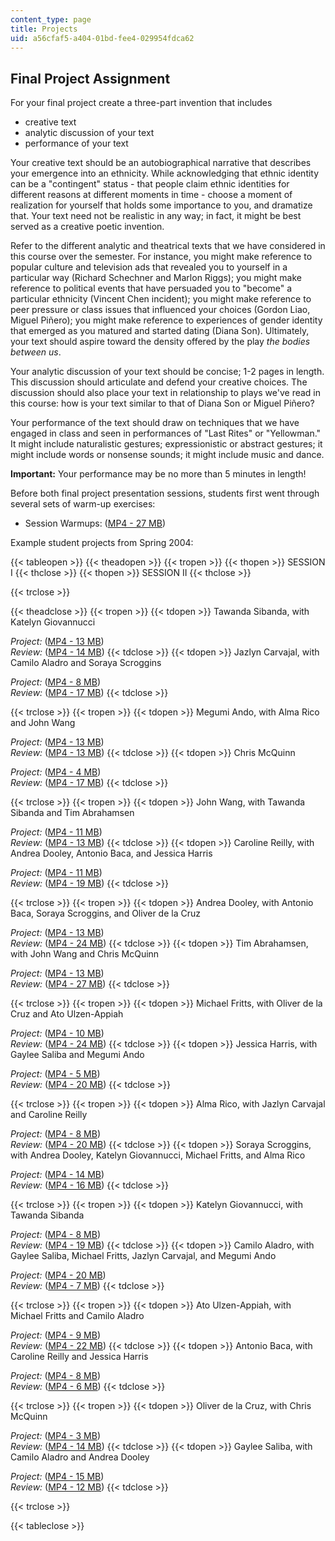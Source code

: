 ```yaml
---
content_type: page
title: Projects
uid: a56cfaf5-a404-01bd-fee4-029954fdca62
---
```


Final Project Assignment
------------------------

For your final project create a three-part invention that includes

*   creative text
*   analytic discussion of your text
*   performance of your text

Your creative text should be an autobiographical narrative that describes your emergence into an ethnicity. While acknowledging that ethnic identity can be a "contingent" status - that people claim ethnic identities for different reasons at different moments in time - choose a moment of realization for yourself that holds some importance to you, and dramatize that. Your text need not be realistic in any way; in fact, it might be best served as a creative poetic invention.

Refer to the different analytic and theatrical texts that we have considered in this course over the semester. For instance, you might make reference to popular culture and television ads that revealed you to yourself in a particular way (Richard Schechner and Marlon Riggs); you might make reference to political events that have persuaded you to "become" a particular ethnicity (Vincent Chen incident); you might make reference to peer pressure or class issues that influenced your choices (Gordon Liao, Miguel Piñero); you might make reference to experiences of gender identity that emerged as you matured and started dating (Diana Son). Ultimately, your text should aspire toward the density offered by the play _the bodies between us_.

Your analytic discussion of your text should be concise; 1-2 pages in length. This discussion should articulate and defend your creative choices. The discussion should also place your text in relationship to plays we've read in this course: how is your text similar to that of Diana Son or Miguel Piñero?

Your performance of the text should draw on techniques that we have engaged in class and seen in performances of "Last Rites" or "Yellowman." It might include naturalistic gestures; expressionistic or abstract gestures; it might include words or nonsense sounds; it might include music and dance.

**Important:** Your performance may be no more than 5 minutes in length!

Before both final project presentation sessions, students first went through several sets of warm-up exercises:

*   Session Warmups: ([MP4 - 27 MB](http://www.archive.org/download/MIT21M.621S04/ocw-21M.621-warmup-11may2004-220k.mp4))

Example student projects from Spring 2004:

{{< tableopen >}}
{{< theadopen >}}
{{< tropen >}}
{{< thopen >}}
SESSION I
{{< thclose >}}
{{< thopen >}}
SESSION II
{{< thclose >}}

{{< trclose >}}

{{< theadclose >}}
{{< tropen >}}
{{< tdopen >}}
Tawanda Sibanda, with Katelyn Giovannucci  
  
_Project:_ ([MP4 - 13 MB](http://www.archive.org/download/MIT21M.621S04/ocw-21M.621-I-perform-11may2004-220k.mp4))  
_Review:_ ([MP4 - 14 MB](http://www.archive.org/download/MIT21M.621S04/ocw-21M.621-I-critique-11may2004-220k.mp4))
{{< tdclose >}}
{{< tdopen >}}
Jazlyn Carvajal, with Camilo Aladro and Soraya Scroggins  
  
_Project:_ ([MP4 - 8 MB](http://www.archive.org/download/MIT21M.621S04/ocw-21M.621-X-perform-13may2004-220k.mp4))  
_Review:_ ([MP4 - 17 MB](http://www.archive.org/download/MIT21M.621S04/ocw-21M.621-X-critique-13may2004-220k.mp4))
{{< tdclose >}}

{{< trclose >}}
{{< tropen >}}
{{< tdopen >}}
Megumi Ando, with Alma Rico and John Wang  
  
_Project:_ ([MP4 - 13 MB](http://www.archive.org/download/MIT21M.621S04/ocw-21M.621-II-perform-11may2004-220k.mp4))  
_Review:_ ([MP4 - 13 MB](http://www.archive.org/download/MIT21M.621S04/ocw-21M.621-II-critique-11may2004-220k.mp4))
{{< tdclose >}}
{{< tdopen >}}
Chris McQuinn  
  
_Project:_ ([MP4 - 4 MB](http://www.archive.org/download/MIT21M.621S04/ocw-21M.621-XI-perform-13may2004-220k.mp4))  
_Review:_ ([MP4 - 17 MB](http://www.archive.org/download/MIT21M.621S04/ocw-21M.621-XI-critique-13may2004-220k.mp4))
{{< tdclose >}}

{{< trclose >}}
{{< tropen >}}
{{< tdopen >}}
John Wang, with Tawanda Sibanda and Tim Abrahamsen  
  
_Project:_ ([MP4 - 11 MB](http://www.archive.org/download/MIT21M.621S04/ocw-21M.621-III-perform-11may2004-220k.mp4))  
_Review:_ ([MP4 - 13 MB](http://www.archive.org/download/MIT21M.621S04/ocw-21M.621-III-critique-11may2004-220k.mp4))
{{< tdclose >}}
{{< tdopen >}}
Caroline Reilly, with Andrea Dooley, Antonio Baca, and Jessica Harris  
  
_Project:_ ([MP4 - 11 MB](http://www.archive.org/download/MIT21M.621S04/ocw-21M.621-XII-perform-13may2004-220k.mp4))  
_Review:_ ([MP4 - 19 MB](http://www.archive.org/download/MIT21M.621S04/ocw-21M.621-XII-critique-13may2004-220k.mp4))
{{< tdclose >}}

{{< trclose >}}
{{< tropen >}}
{{< tdopen >}}
Andrea Dooley, with Antonio Baca, Soraya Scroggins, and Oliver de la Cruz  
  
_Project:_ ([MP4 - 13 MB](http://www.archive.org/download/MIT21M.621S04/ocw-21M.621-IV-perform-11may2004-220k.mp4))  
_Review:_ ([MP4 - 24 MB](http://www.archive.org/download/MIT21M.621S04/ocw-21M.621-IV-critique-11may2004-220k.mp4))
{{< tdclose >}}
{{< tdopen >}}
Tim Abrahamsen, with John Wang and Chris McQuinn  
  
_Project:_ ([MP4 - 13 MB](http://www.archive.org/download/MIT21M.621S04/ocw-21M.621-XIII-perform-13may2004-220k.mp4))  
_Review:_ ([MP4 - 27 MB](http://www.archive.org/download/MIT21M.621S04/ocw-21M.621-XIII-critique-13may2004-220k.mp4))
{{< tdclose >}}

{{< trclose >}}
{{< tropen >}}
{{< tdopen >}}
Michael Fritts, with Oliver de la Cruz and Ato Ulzen-Appiah  
  
_Project:_ ([MP4 - 10 MB](http://www.archive.org/download/MIT21M.621S04/ocw-21M.621-V-perform-11may2004-220k.mp4))  
_Review:_ ([MP4 - 24 MB](http://www.archive.org/download/MIT21M.621S04/ocw-21M.621-V-critique-11may2004-220k.mp4))
{{< tdclose >}}
{{< tdopen >}}
Jessica Harris, with Gaylee Saliba and Megumi Ando  
  
_Project:_ ([MP4 - 5 MB](http://www.archive.org/download/MIT21M.621S04/ocw-21M.621-XIV-perform-13may2004-220k.mp4))  
_Review:_ ([MP4 - 20 MB](http://www.archive.org/download/MIT21M.621S04/ocw-21M.621-XIV-critique-13may2004-220k.mp4))
{{< tdclose >}}

{{< trclose >}}
{{< tropen >}}
{{< tdopen >}}
Alma Rico, with Jazlyn Carvajal and Caroline Reilly  
  
_Project:_ ([MP4 - 8 MB](http://www.archive.org/download/MIT21M.621S04/ocw-21M.621-VI-perform-11may2004-220k.mp4))  
_Review:_ ([MP4 - 20 MB](http://www.archive.org/download/MIT21M.621S04/ocw-21M.621-VI-critique-11may2004-220k.mp4))
{{< tdclose >}}
{{< tdopen >}}
Soraya Scroggins, with Andrea Dooley, Katelyn Giovannucci, Michael Fritts, and Alma Rico  
  
_Project:_ ([MP4 - 14 MB](http://www.archive.org/download/MIT21M.621S04/ocw-21M.621-XV-perform-13may2004-220k.mp4))  
_Review:_ ([MP4 - 16 MB](http://www.archive.org/download/MIT21M.621S04/ocw-21M.621-XV-critique-13may2004-220k.mp4))
{{< tdclose >}}

{{< trclose >}}
{{< tropen >}}
{{< tdopen >}}
Katelyn Giovannucci, with Tawanda Sibanda  
  
_Project:_ ([MP4 - 8 MB](http://www.archive.org/download/MIT21M.621S04/ocw-21M.621-VII-perform-11may2004-220k.mp4))  
_Review:_ ([MP4 - 19 MB](http://www.archive.org/download/MIT21M.621S04/ocw-21M.621-VII-critique-11may2004-220k.mp4))
{{< tdclose >}}
{{< tdopen >}}
Camilo Aladro, with Gaylee Saliba, Michael Fritts, Jazlyn Carvajal, and Megumi Ando  
  
_Project:_ ([MP4 - 20 MB](http://www.archive.org/download/MIT21M.621S04/ocw-21M.621-XVI-perform-13may2004-220k.mp4))  
_Review:_ ([MP4 - 7 MB](http://www.archive.org/download/MIT21M.621S04/ocw-21M.621-XVI-critique-13may2004-220k.mp4))
{{< tdclose >}}

{{< trclose >}}
{{< tropen >}}
{{< tdopen >}}
Ato Ulzen-Appiah, with Michael Fritts and Camilo Aladro  
  
_Project:_ ([MP4 - 9 MB](http://www.archive.org/download/MIT21M.621S04/ocw-21M.621-VIII-perform-11may2004-220k.mp4))  
_Review:_ ([MP4 - 22 MB](http://www.archive.org/download/MIT21M.621S04/ocw-21M.621-VIII-critique-11may2004-220k.mp4))
{{< tdclose >}}
{{< tdopen >}}
Antonio Baca, with Caroline Reilly and Jessica Harris  
  
_Project:_ ([MP4 - 8 MB](http://www.archive.org/download/MIT21M.621S04/ocw-21M.621-XVII-perform-13may2004-220k.mp4))  
_Review:_ ([MP4 - 6 MB](http://www.archive.org/download/MIT21M.621S04/ocw-21M.621-XVII-critique-13may2004-220k.mp4))
{{< tdclose >}}

{{< trclose >}}
{{< tropen >}}
{{< tdopen >}}
Oliver de la Cruz, with Chris McQuinn  
  
_Project:_ ([MP4 - 3 MB](http://www.archive.org/download/MIT21M.621S04/ocw-21M.621-IX-perform-11may2004-220k.mp4))  
_Review:_ ([MP4 - 14 MB](http://www.archive.org/download/MIT21M.621S04/ocw-21M.621-IX-critique-11may2004-220k.mp4))
{{< tdclose >}}
{{< tdopen >}}
Gaylee Saliba, with Camilo Aladro and Andrea Dooley  
  
_Project:_ ([MP4 - 15 MB](http://www.archive.org/download/MIT21M.621S04/ocw-21M.621-XVIII-perform-13may2004-220k.mp4))  
_Review:_ ([MP4 - 12 MB](http://www.archive.org/download/MIT21M.621S04/ocw-21M.621-XVIII-critique-13may2004-220k.mp4))
{{< tdclose >}}

{{< trclose >}}

{{< tableclose >}}